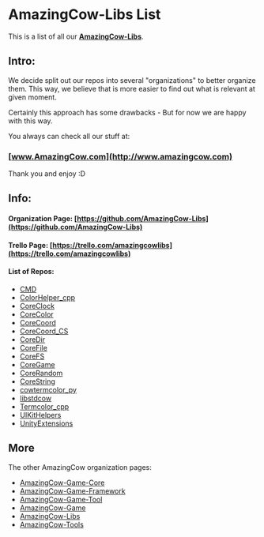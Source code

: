 # AmazingCow-Libs List

This is a list of all our **[AmazingCow-Libs](https://github.com/AmazingCow-Libs)**.

<!-- ####################################################################### -->

## Intro:

We decide split out our repos into several "organizations" to better organize
them. This way, we believe that is more easier to find out what is relevant
at given moment.

Certainly this approach has some drawbacks - But for now we are happy with this
way.


You always can check all our stuff at:
### [www.AmazingCow.com](http://www.amazingcow.com)

Thank you and enjoy :D

<!-- ####################################################################### -->

## Info:

#### Organization Page: [https://github.com/AmazingCow-Libs](https://github.com/AmazingCow-Libs)
#### Trello Page: [https://trello.com/amazingcowlibs](https://trello.com/amazingcowlibs)

#### List of Repos:

* [CMD](https://github.com/AmazingCow-Libs/CMD.git)
* [ColorHelper_cpp](https://github.com/AmazingCow-Libs/ColorHelper_cpp.git)
* [CoreClock](https://github.com/AmazingCow-Libs/CoreClock.git)
* [CoreColor](https://github.com/AmazingCow-Libs/CoreColor.git)
* [CoreCoord](https://github.com/AmazingCow-Libs/CoreCoord.git)
* [CoreCoord_CS](https://github.com/AmazingCow-Libs/CoreCoord_CS.git)
* [CoreDir](https://github.com/AmazingCow-Libs/CoreDir.git)
* [CoreFile](https://github.com/AmazingCow-Libs/CoreFile.git)
* [CoreFS](https://github.com/AmazingCow-Libs/CoreFS.git)
* [CoreGame](https://github.com/AmazingCow-Libs/CoreGame.git)
* [CoreRandom](https://github.com/AmazingCow-Libs/CoreRandom.git)
* [CoreString](https://github.com/AmazingCow-Libs/CoreString.git)
* [cowtermcolor_py](https://github.com/AmazingCow-Libs/cowtermcolor_py.git)
* [libstdcow](https://github.com/AmazingCow-Libs/libstdcow.git)
* [Termcolor_cpp](https://github.com/AmazingCow-Libs/Termcolor_cpp.git)
* [UIKitHelpers](https://github.com/AmazingCow-Libs/UIKitHelpers.git)
* [UnityExtensions](https://github.com/AmazingCow-Libs/UnityExtensions.git)




<!-- ####################################################################### -->

## More

The other AmazingCow organization pages:

* [AmazingCow-Game-Core](https://github.com/AmazingCow-Game-Core)
* [AmazingCow-Game-Framework](https://github.com/AmazingCow-Game-Framework)
* [AmazingCow-Game-Tool](https://github.com/AmazingCow-Game-Tool)
* [AmazingCow-Game](https://github.com/AmazingCow-Game)
* [AmazingCow-Libs](https://github.com/AmazingCow-Libs)
* [AmazingCow-Tools](https://github.com/AmazingCow-Tools)
